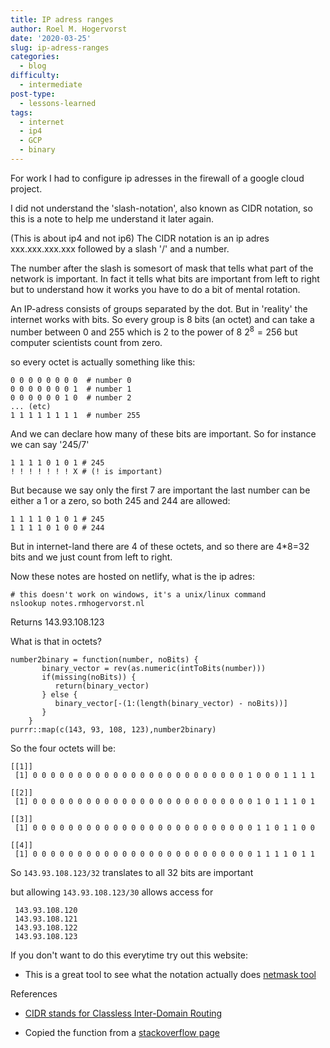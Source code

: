 ```yaml
---
title: IP adress ranges
author: Roel M. Hogervorst
date: '2020-03-25'
slug: ip-adress-ranges
categories:
  - blog
difficulty:
  - intermediate
post-type:
  - lessons-learned
tags:
  - internet
  - ip4
  - GCP
  - binary
---
```


For work I had to configure ip adresses in the firewall of a google cloud project. 

I did not understand the 'slash-notation', also known as CIDR notation, so this is a note to help me understand it later again. 

(This is about ip4 and not ip6)
The CIDR notation is an ip adres xxx.xxx.xxx.xxx followed by a slash '/' and a number.

The number after the slash is somesort of mask that tells what part of the network is important. In fact it tells what bits are important from left to right but to understand 
how it works you have to do a bit of mental rotation. 

An IP-adress consists of groups separated by the dot. But in 'reality' the internet works with bits. So every group is 8 bits (an octet) and can take a number between 0 and 255 which is 2 to the power of 8 $2^{8} = 256$ but computer scientists count from zero.

so every octet is actually something like this:

```
0 0 0 0 0 0 0 0  # number 0
0 0 0 0 0 0 0 1  # number 1
0 0 0 0 0 0 1 0  # number 2
... (etc)
1 1 1 1 1 1 1 1  # number 255
```

And we can declare how many of these bits are important.
So for instance we can say '245/7'

```
1 1 1 1 0 1 0 1 # 245
! ! ! ! ! ! ! X # (! is important)
```

But because we say only the first 7 are important the last number can be either a 1 
or a zero, so both 245 and 244 are allowed:

```
1 1 1 1 0 1 0 1 # 245
1 1 1 1 0 1 0 0 # 244
```

But in internet-land there are 4 of these octets, and so there are 4*8=32 bits and we just count from left to right. 


Now these notes are hosted on netlify, what is the ip adres:

```
# this doesn't work on windows, it's a unix/linux command
nslookup notes.rmhogervorst.nl
```

Returns 143.93.108.123 

What is that in octets?

```{r}
number2binary = function(number, noBits) {
       binary_vector = rev(as.numeric(intToBits(number)))
       if(missing(noBits)) {
          return(binary_vector)
       } else {
          binary_vector[-(1:(length(binary_vector) - noBits))]
       }
    }
purrr::map(c(143, 93, 108, 123),number2binary)
```

So the four octets will be:
```
[[1]]
 [1] 0 0 0 0 0 0 0 0 0 0 0 0 0 0 0 0 0 0 0 0 0 0 0 0 1 0 0 0 1 1 1 1

[[2]]
 [1] 0 0 0 0 0 0 0 0 0 0 0 0 0 0 0 0 0 0 0 0 0 0 0 0 0 1 0 1 1 1 0 1

[[3]]
 [1] 0 0 0 0 0 0 0 0 0 0 0 0 0 0 0 0 0 0 0 0 0 0 0 0 0 1 1 0 1 1 0 0

[[4]]
 [1] 0 0 0 0 0 0 0 0 0 0 0 0 0 0 0 0 0 0 0 0 0 0 0 0 0 1 1 1 1 0 1 1
```

So `143.93.108.123/32` translates to all 32 bits are important

but allowing `143.93.108.123/30` allows access for 

```
 143.93.108.120
 143.93.108.121
 143.93.108.122
 143.93.108.123 
```

If you don't want to do this everytime try out this website:

- This is a great tool to see what the notation actually does [netmask tool](https://www.ultratools.com/tools/netMask)

References

- [CIDR stands for Classless Inter-Domain Routing](https://en.wikipedia.org/wiki/Classless_Inter-Domain_Routing)

- Copied the function from a [stackoverflow page](https://stackoverflow.com/questions/6614283/converting-decimal-to-binary-in-r)
